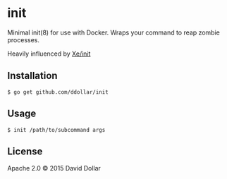 # init

Minimal init(8) for use with Docker. Wraps your command
to reap zombie processes.

Heavily influenced by [Xe/init](https://github.com/Xe/init)

## Installation

    $ go get github.com/ddollar/init

## Usage

    $ init /path/to/subcommand args

## License

Apache 2.0 &copy; 2015 David Dollar
